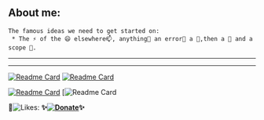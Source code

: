 
 ## About me: 
```autohotkey
The famous ideas we need to get started on: 
 * The ⚡ of the 😄 elsewhere📫, anything💬 an error🤔 a 👯,then a 🌱 and a scope 🔭.
```
---
___
[![Readme Card](https://github-readme-stats.vercel.app/api/pin/?username=acccounttest&repo=DarkChromePastelFluoWebTheme-trick-for-aim-stylish-editor-maybe-or-any-other-editors&show_owner=true&theme=onedark&show_icons=true&count_private=true&icon_color=magenta&line_height=60&title_color=B51A12&text_color=17C3CF)](https://github.com/acccounttest/DarkChromePastelFluoWebTheme-trick-for-aim-stylish-editor-maybe-or-any-other-editors) [![Readme Card](https://github-readme-stats.vercel.app/api/pin/?username=acccounttest&repo=ChromeTabMouse-Chrome-Tab-Mouse&theme=silver&show_icons=true&count_private=true&icon_color=c4c816&theme=gruvbox&line_height=80&title_color=B58A12&text_color=068506&border_color=5D885D&bg_color=011818)](https://github.com/acccounttest/ChromeTabMouse-Chrome-Tab-Mouse)

[![Readme Card](https://github-readme-stats.vercel.app/api/pin/?username=acccounttest&repo=DarkGMaps&theme=dark&show_icons=true&count_private=true&border_color=C8f11F&bg_color=340909&title_color=060685&text_color=0E0409)](https://github.com/acccounttest/DarkGMaps) [![Readme Card](https://github-readme-stats.vercel.app/api/pin/?username=acccounttest&repo=SublimeTabForSublimeTextAndMetroAndWindows&show_owner=true&theme=dracula&show_icons=true&count_private=true&icon_color=C65514&line_height=40&title_color=C19559&text_color=c5F77F&bg_color=24364E)

:yellow_heart:![Likes: ](https://komarev.com/ghpvc/?username=acccounttest&style=plastic&Color=FF7F55&label=Likes+:+)    **✨[![Donate](https://img.shields.io/badge/Donate-PayPal-green.svg)](https://paypal.me/ot1985)✨**
<br>
